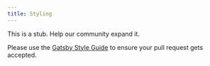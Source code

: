 ```yaml
---
title: Styling
---
```


This is a stub. Help our community expand it.

Please use the [Gatsby Style Guide](/docs/gatsby-style-guide/) to ensure your
pull request gets accepted.
